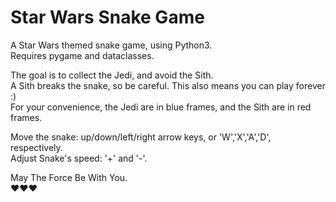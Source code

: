 # Star Wars Snake Game
A Star Wars themed snake game, using Python3.<br>
Requires pygame and dataclasses.

The goal is to collect the Jedi, and avoid the Sith.<br>
A Sith breaks the snake, so be careful. This also means you can play forever :)<br>
For your convenience, the Jedi are in blue frames, and the Sith are in red frames.<br>

Move the snake: up/down/left/right arrow keys, or 'W','X','A','D', respectively.<br>
Adjust Snake's speed: '+' and '-'.

May The Force Be With You.<br>
:heart::heart::heart:

